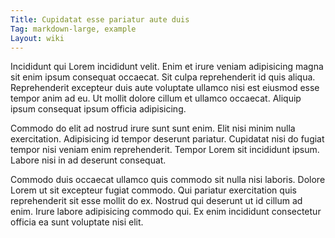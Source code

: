 ```yaml
---
Title: Cupidatat esse pariatur aute duis
Tag: markdown-large, example
Layout: wiki
---
```

Incididunt qui Lorem incididunt velit. Enim et irure veniam adipisicing magna sit enim ipsum consequat occaecat. Sit culpa reprehenderit id quis aliqua. Reprehenderit excepteur duis aute voluptate ullamco nisi est eiusmod esse tempor anim ad eu. Ut mollit dolore cillum et ullamco occaecat. Aliquip ipsum consequat ipsum officia adipisicing.

Commodo do elit ad nostrud irure sunt sunt enim. Elit nisi minim nulla exercitation. Adipisicing id tempor deserunt pariatur. Cupidatat nisi do fugiat tempor nisi veniam enim reprehenderit. Tempor Lorem sit incididunt ipsum. Labore nisi in ad deserunt consequat.

Commodo duis occaecat ullamco quis commodo sit nulla nisi laboris. Dolore Lorem ut sit excepteur fugiat commodo. Qui pariatur exercitation quis reprehenderit sit esse mollit do ex. Nostrud qui deserunt ut id cillum ad enim. Irure labore adipisicing commodo qui. Ex enim incididunt consectetur officia ea sunt voluptate nisi elit.